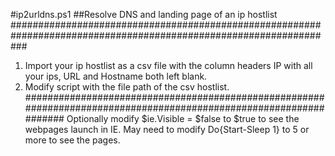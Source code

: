 
#ip2urldns.ps1
##Resolve DNS and landing page of an ip hostlist
###################################################################################################################

1. Import your ip hostlist as a csv file with the column headers IP with all your ips, URL and Hostname both left blank.
2. Modify script with the file path of the csv hostlist.
###################################################################################################################
Optionally modify $ie.Visible = $false to $true to see the webpages launch in IE. May need to modify Do{Start-Sleep 1} to 5 or more to see the pages.
 
